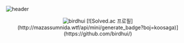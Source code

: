 ![header](https://capsule-render.vercel.app/api?type=waving&color=auto&height=300&section=header&text=capsule%20render&fontSize=90&animation=fadeIn&fontAlignY=38&desc=Decorate%20GitHub%20Profile%20or%20any%20Repo%20like%20me!&descAlignY=51&descAlign=62)

<p align="center"> <img src="https://github-readme-stats.vercel.app/api?username=birdhui&&theme=gotham&show_icons=true" alt="birdhui" />
  [![Solved.ac
프로필](http://mazassumnida.wtf/api/mini/generate_badge?boj=koosaga)](https://github.com/birdhui/)

<!--
**birdhui/birdhui** is a ✨ _special_ ✨ repository because its `README.md` (this file) appears on your GitHub profile.

Here are some ideas to get you started:

- 🔭 I’m currently working on ...
- 🌱 I’m currently learning ...
- 👯 I’m looking to collaborate on ...
- 🤔 I’m looking for help with ...
- 💬 Ask me about ...
- 📫 How to reach me: ...
- 😄 Pronouns: ...
- ⚡ Fun fact: ...
-->

